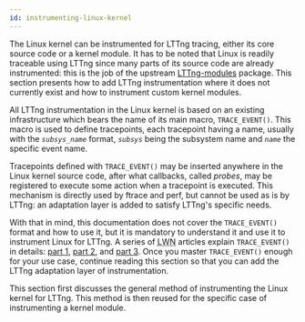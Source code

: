```yaml
---
id: instrumenting-linux-kernel
---
```


The Linux kernel can be instrumented for LTTng tracing, either its core
source code or a kernel module. It has to be noted that Linux is
readily traceable using LTTng since many parts of its source code are
already instrumented: this is the job of the upstream
<a href="http://git.lttng.org/?p=lttng-modules.git" class="ext">LTTng-modules</a>
package. This section presents how to add LTTng instrumentation where it
does not currently exist and how to instrument custom kernel modules.

All LTTng instrumentation in the Linux kernel is based on an existing
infrastructure which bears the name of its main macro, `TRACE_EVENT()`.
This macro is used to define tracepoints,
each tracepoint having a name, usually with the
<code><em>subsys</em>_<em>name</em></code> format,
<code><em>subsys</em></code> being the subsystem name and
<code><em>name</em></code> the specific event name.

Tracepoints defined with `TRACE_EVENT()` may be inserted anywhere in
the Linux kernel source code, after what callbacks, called _probes_,
may be registered to execute some action when a tracepoint is
executed. This mechanism is directly used by ftrace and perf,
but cannot be used as is by LTTng: an adaptation layer is added to
satisfy LTTng's specific needs.

With that in mind, this documentation does not cover the `TRACE_EVENT()`
format and how to use it, but it is mandatory to understand it and use
it to instrument Linux for LTTng. A series of
<abbr title="Linux Weekly News">LWN</abbr> articles explain
`TRACE_EVENT()` in details:
<a href="http://lwn.net/Articles/379903/" class="ext">part 1</a>,
<a href="http://lwn.net/Articles/381064/" class="ext">part 2</a>, and
<a href="http://lwn.net/Articles/383362/" class="ext">part 3</a>.
Once you master `TRACE_EVENT()` enough for your use case, continue
reading this section so that you can add the LTTng adaptation layer of
instrumentation.

This section first discusses the general method of instrumenting the
Linux kernel for LTTng. This method is then reused for the specific
case of instrumenting a kernel module.

